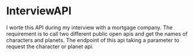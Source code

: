 # InterviewAPI

I worte this API during my interview with a mortgage company. The requirement is to call two different public open apis and get the names of characters and planets.
The endpoint of this api taking a parameter to request the character or planet api. 

